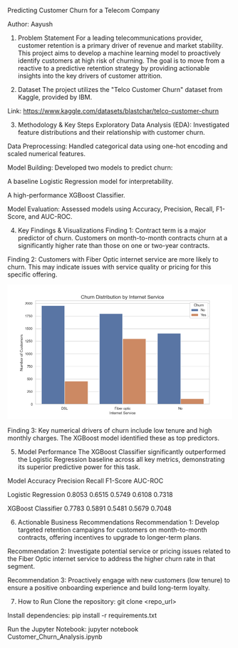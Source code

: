 Predicting Customer Churn for a Telecom Company


Author: Aayush 


1. Problem Statement
For a leading telecommunications provider, customer retention is a primary driver of revenue and market stability. This project aims to develop a machine learning model to proactively identify customers at high risk of churning. The goal is to move from a reactive to a predictive retention strategy by providing actionable insights into the key drivers of customer attrition.

2. Dataset
The project utilizes the "Telco Customer Churn" dataset from Kaggle, provided by IBM.

Link: https://www.kaggle.com/datasets/blastchar/telco-customer-churn

3. Methodology & Key Steps
Exploratory Data Analysis (EDA): Investigated feature distributions and their relationship with customer churn.

Data Preprocessing: Handled categorical data using one-hot encoding and scaled numerical features.

Model Building: Developed two models to predict churn:

A baseline Logistic Regression model for interpretability.

A high-performance XGBoost Classifier.

Model Evaluation: Assessed models using Accuracy, Precision, Recall, F1-Score, and AUC-ROC.

4. Key Findings & Visualizations
Finding 1: Contract term is a major predictor of churn. Customers on month-to-month contracts churn at a significantly higher rate than those on one or two-year contracts.

Finding 2: Customers with Fiber Optic internet service are more likely to churn. This may indicate issues with service quality or pricing for this specific offering.

![Churn by Internet Service](churn_by_internetservice.png)


Finding 3: Key numerical drivers of churn include low tenure and high monthly charges. The XGBoost model identified these as top predictors.

5. Model Performance
The XGBoost Classifier significantly outperformed the Logistic Regression baseline across all key metrics, demonstrating its superior predictive power for this task.

Model	              Accuracy	Precision	Recall	F1-Score	AUC-ROC



Logistic Regression	0.8053	0.6515	0.5749	0.6108	0.7318





XGBoost Classifier	0.7783	0.5891	0.5481	0.5679	0.7048

6. Actionable Business Recommendations
Recommendation 1: Develop targeted retention campaigns for customers on month-to-month contracts, offering incentives to upgrade to longer-term plans.

Recommendation 2: Investigate potential service or pricing issues related to the Fiber Optic internet service to address the higher churn rate in that segment.

Recommendation 3: Proactively engage with new customers (low tenure) to ensure a positive onboarding experience and build long-term loyalty.

7. How to Run
Clone the repository: git clone <repo_url>

Install dependencies: pip install -r requirements.txt

Run the Jupyter Notebook: jupyter notebook Customer_Churn_Analysis.ipynb
